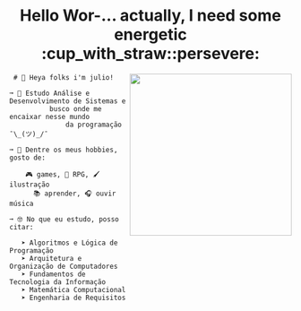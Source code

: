 
<div align="center">
<h1>Hello Wor-... actually, I need some energetic :cup_with_straw::persevere:</h1>
<img align="right" height="289" src="https://i0.wp.com/24.media.tumblr.com/1c146218ae8aee595ec45784ae98f076/tumblr_mjk9t4LutC1qkai1do1_500.gif">

</div>
<div align="left">      

```
 # 👋 Heya folks i'm julio!

➞ 🌱 Estudo Análise e Desenvolvimento de Sistemas e 
          busco onde me encaixar nesse mundo
              da programação ¯\_(ツ)_/¯

➞ 👾 Dentre os meus hobbies, gosto de:

    🎮 games, 🎲 RPG, 🖌️ ilustração
      📚 aprender, 🎧 ouvir música

➞ 🤓 No que eu estudo, posso citar:

   ➤ Algoritmos e Lógica de Programação
   ➤ Arquitetura e Organização de Computadores
   ➤ Fundamentos de Tecnologia da Informação
   ➤ Matemática Computacional
   ➤ Engenharia de Requisitos
